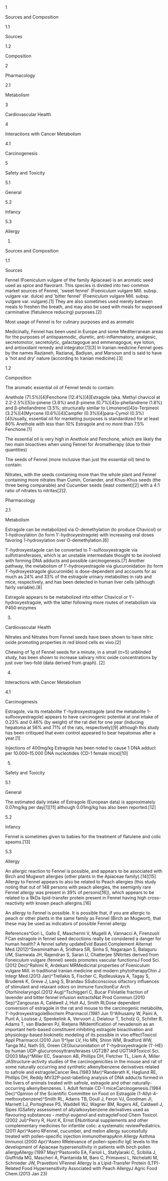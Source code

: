 1

Sources and Composition

1.1

Sources

1.2

Composition

2

Pharmacology

2.1

Metabolism

3

Cardiovascular Health

4

Interactions with Cancer Metabolism

4.1

Carcinogenesis

5

Safety and Toxicity

5.1

General

5.2

Infancy

5.3

Allergy

1.

Sources and Composition

1.1

Sources

Fennel (Foeniculum vulgare of the family Apiaceae) is an aromatic seed used as spice and flavorant. This species is divided into two common market sources of Fennel, 'sweet fennel' (Foeniculum vulgare Mill. subsp. vulgare var. dulce) and 'bitter fennel' (Foeniculum vulgare Mill. subsp. vulgare var. vulgare).\[1] They are also sometimes used merely between meals to freshen the breath, and may also be used with meals for supposed carminative (flatulence reducing) purposes.\[2]


Most usage of Fennel is for culinary purposes and as aromatic


Medicinally, Fennel has been used in Europe and some Mediterranean areas for the purposes of antispasmodic, diuretic, anti\-inflammatory, analgesic, secretomotor, secretolytic, galactagogue and emmenagogue, eye lotion, and antioxidant remedy and integrator.\[1]\[3] In Iranian medicine Fennel goes by the names Razianeh, Razianaj, Badiyan, and Marsoun and is said to have a 'hot and dry' nature (according to Iranian medicine).\[3]

1.2

Composition

The aromatic essential oil of Fennel tends to contain:

Anethole (71\.5%)\[4]Fenchone (12\.4%)\[4]Estragole (aka. Methyl chavicol at 2\.2\-2\.5%)\[5]α\-pinene (3\.8%) and β\-pinene (0\.7%)\[4]α\-phellandrene (1\.8%) and β\-phellandrene (3\.5%; structurally similar to Limonene)\[4]α\-Terpineol (3\.2%)\[4]Myrcene (0\.6%)\[4]Campfer (0\.3%)\[4]para\-Cymol (0\.3%)\[4]Usually, essential oil for marketing purposes is standardized for at least 80% Anethole with less than 10% Estragole and no more than 7\.5% Fenchone.\[1]


The essential oil is very high in Anethole and Fenchone, which are likely the two main bioactives when using Fennel for Aromatherapy (due to their quantities)


The seeds of Fennel (more inclusive than just the essential oil) tend to contain:

Nitrates, with the seeds containing more than the whole plant and Fennel containing more nitrates than Cumin, Coriander, and Khus\-Khus seeds (the three being comparable) and Cucumber seeds (least content)\[2] with a 4:1 ratio of nitrates to nitrites\[2]2.

Pharmacology

2.1

Metabolism

Estragole can be metabolized via O\-demethylation (to produce Chavicol) or 1\-hydroxylation (to form 1'\-hydroxyestragole) with increasing oral doses favoring 1\-hydroxylation over O\-demethylation.\[6]

1'\-hydroxyestagole can be converted to 1′\-sulfooxyestragole via sulfotransferases, which is an unstable intermediate thought to be involved with forming DNA adducts and possible carcinogenesis.\[7] Another pathway, the metabolism of 1'\-hydroxyestragole via glucuronidation (to form 1'\-hydroxyestragole glucuronide) is dose\-dependent and accounts for as much as 24% and 33% of the estragole urinary metabolites in rats and mice, respectively, and has been detected in human liver cells (although fairly variable).\[8]


Estragole appears to be metabolized into either Chavicol or 1'\-hydroxyestragole, with the latter following more routes of metabolism via P450 enzymes


3.

Cardiovascular Health

Nitrates and Nitrates from Fennel seeds have been shown to have nitric oxide promoting properties in red blood cells ex vivo.\[2]

Chewing of 1g of Fennel seeds for a minute, in a small (n\=5\) unblinded study, has been shown to increase salivary nitric oxide concentrations by just over two\-fold (data derived from graph). \[2]

4.

Interactions with Cancer Metabolism

4.1

Carcinogenesis

Estragole, via its metabolite 1'\-hydroxyestragole (and the metabolite 1\-sulfooxyestragole) appears to have carcinogenic potential at oral intake of 0\.23% and 0\.46% (by weight) of the rat diet for one year (inducing hepatoma at 56% and 71% of the rats, respectively)\[9] although this study has been critiqued that even control appeared to bear hepatomas after a year.\[1]

Injections of 400mg/kg Estragole has been noted to cause 1 DNA adduct per 10\.000–15\.000 DNA nucleotides (CD\-1 female mice)\[10]

5.

Safety and Toxicity

5.1

General

The estimated daily intake of Estragole (European data) is approximately 0\.07mg/kg per day\[1]\[11] although 0\.01mg/kg has also been reported.\[12]

5.2

Infancy

Fennel is sometimes given to babies for the treatment of flatulene and colic spasms.\[13]

5.3

Allergy

An allergic reaction to Fennel is possible, and appears to be associated with Birch and Mugwort allergies (other plants in the Apiaceae family).\[14]\[15] Allergy to Fennel appears to also be related to Peach allergies (this study noting that out of 148 persons with peach allergies, the seemignly rare Fennel allergy was present in 39% of persons\[16]), which appears to be related to a 9kDa lipid\-transfer protein present in Fennel having high cross\-reactivity with known peach allergins.\[16]


An allergy to Fennel is possible. It is possible that, if you are allergic to peach or other plants in the same family as Fennel (Birch an Mugwort), that these may be used as indicators of possible Fennel allergy


References^Gori L, Gallo E, Mascherini V, Mugelli A, Vannacci A, Firenzuoli FCan estragole in fennel seed decoctions really be considered a danger for human health? A fennel safety updateEvid Based Complement Alternat Med.(2012)^Swaminathan A, Sridhara SR, Sinha S, Nagarajan S, Balaguru UM, Siamwala JH, Rajendran S, Saran U, Chatterjee SNitrites derived from Foneiculum vulgare (fennel) seeds promotes vascular functionsJ Food Sci.(2012 Dec)^Rahimi R, Ardekani MRMedicinal properties of Foeniculum vulgare Mill. in traditional Iranian medicine and modern phytotherapyChin J Integr Med.(2013 Jan)^Trellakis S, Fischer C, Rydleuskaya A, Tagay S, Bruderek K, Greve J, Lang S, Brandau SSubconscious olfactory influences of stimulant and relaxant odors on immune functionEur Arch Otorhinolaryngol.(2012 Aug)^Tschiggerl C, Bucar FVolatile fraction of lavender and bitter fennel infusion extractsNat Prod Commun.(2010 Sep)^Zangouras A, Caldwell J, Hutt AJ, Smith RLDose dependent conversion of estragole in the rat and mouse to the carcinogenic metabolite, 1'\-hydroxyestragoleBiochem Pharmacol.(1981 Jun 1)^Alhusainy W, Paini A, Punt A, Louisse J, Spenkelink A, Vervoort J, Delatour T, Scholz G, Schilter B, Adams T, van Bladeren PJ, Rietjens IMIdentification of nevadensin as an important herb\-based constituent inhibiting estragole bioactivation and physiology\-based biokinetic modeling of its possible in vivo effectToxicol Appl Pharmacol.(2010 Jun 1)^Iyer LV, Ho MN, Shinn WM, Bradford WW, Tanga MJ, Nath SS, Green CEGlucuronidation of 1'\-hydroxyestragole (1'\-HE) by human UDP\-glucuronosyltransferases UGT2B7 and UGT1A9Toxicol Sci.(2003 May)^Miller EC, Swanson AB, Phillips DH, Fletcher TL, Liem A, Miller JAStructure\-activity studies of the carcinogenicities in the mouse and rat of some naturally occurring and synthetic alkenylbenzene derivatives related to safrole and estragoleCancer Res.(1983 Mar)^Randerath K, Haglund RE, Phillips DH, Reddy MV32P\-post\-labelling analysis of DNA adducts formed in the livers of animals treated with safrole, estragole and other naturally\-occurring alkenylbenzenes. I. Adult female CD\-1 miceCarcinogenesis.(1984 Dec)^Opinion of the Scientific Committee on Food on Estragole (1\-Allyl\-4\-methoxybenzene)^Smith RL, Adams TB, Doull J, Feron VJ, Goodman JI, Marnett LJ, Portoghese PS, Waddell WJ, Wagner BM, Rogers AE, Caldwell J, Sipes IGSafety assessment of allylalkoxybenzene derivatives used as flavouring substances \- methyl eugenol and estragoleFood Chem Toxicol.(2002 Jul)^Perry R, Hunt K, Ernst ENutritional supplements and other complementary medicines for infantile colic: a systematic reviewPediatrics.(2011 Apr)^Asero RFennel, cucumber, and melon allergy successfully treated with pollen\-specific injection immunotherapyAnn Allergy Asthma Immunol.(2000 Apr)^Asero RRelevance of pollen\-specific IgE levels to the development of Apiaceae hypersensitivity in patients with birch pollen allergyAllergy.(1997 May)^Pastorello EA, Farioli L, Stafylaraki C, Scibilia J, Giuffrida MG, Mascheri A, Piantanida M, Baro C, Primavesi L, Nichelatti M, Schroeder JW, Pravettoni VFennel Allergy Is a Lipid\-Transfer Protein (LTP)\-Related Food Hypersensitivity Associated with Peach AllergyJ Agric Food Chem.(2013 Jan 23)